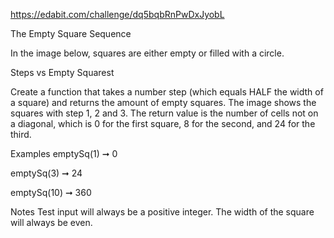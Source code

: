 https://edabit.com/challenge/dq5bqbRnPwDxJyobL

The Empty Square Sequence

In the image below, squares are either empty or filled with a circle.

Steps vs Empty Squarest

Create a function that takes a number step (which equals HALF the width of a square) and returns the amount of empty squares. The image shows the squares with step 1, 2 and 3. The return value is the number of cells not on a diagonal, which is 0 for the first square, 8 for the second, and 24 for the third.

Examples
emptySq(1) ➞ 0

emptySq(3) ➞ 24

emptySq(10) ➞ 360

Notes
Test input will always be a positive integer.
The width of the square will always be even.